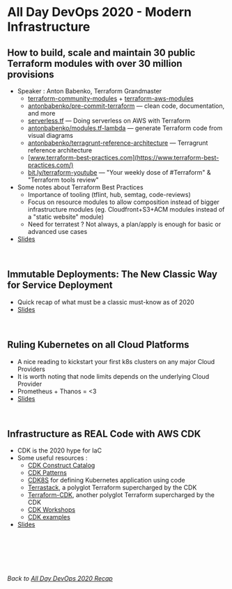# All Day DevOps 2020 - Modern Infrastructure

## How to build, scale and maintain 30 public Terraform modules with over 30 million provisions

* Speaker : Anton Babenko, Terraform Grandmaster
  * [terraform-community-modules](https://github.com/terraform-community-modules) + [terraform-aws-modules](https://github.com/terraform-aws-modules)
  * [antonbabenko/pre-commit-terraform](https://github.com/antonbabenko/pre-commit-terraform) — clean code, documentation, and more
  * [serverless.tf](https://serverless.tf/) — Doing serverless on AWS with Terraform
  * [antonbabenko/modules.tf-lambda](https://github.com/antonbabenko/modules.tf-lambda) — generate Terraform code from visual diagrams
  * [antonbabenko/terragrunt-reference-architecture](https://github.com/antonbabenko/terragrunt-reference-architecture) — Terragrunt reference architecture
  * [www.terraform-best-practices.com](https://www.terraform-best-practices.com/)
  * [bit.ly/terraform-youtube](bit.ly/terraform-youtube) — "Your weekly dose of #Terraform" & "Terraform tools review"
* Some notes about Terraform Best Practices
  * Importance of tooling (tflint, hub, semtag, code-reviews)
  * Focus on resource modules to allow composition instead of bigger infrastructure modules (eg. Cloudfront+S3+ACM modules instead of a "static website" module)
  * Need for terratest ? Not always, a plan/apply is enough for basic or advanced use cases
* [Slides](assets/terraform-aws-modules-november-2020.pdf)

&nbsp;

## Immutable Deployments: The New Classic Way for Service Deployment

* Quick recap of what must be a classic must-know as of 2020
* [Slides](assets/Immutable-deployments-the-new-classic-way-for-service-deployment.pdf)

&nbsp;

## Ruling Kubernetes on all Cloud Platforms

* A nice reading to kickstart your first k8s clusters on any major Cloud Providers
* It is worth noting that node limits depends on the underlying Cloud Provider
* Prometheus + Thanos = <3
* [Slides](assets/Ruling-Kubernetes-on-the-Cloud.pdf)

&nbsp;

## Infrastructure as REAL Code with AWS CDK

* CDK is the 2020 hype for IaC
* Some useful resources :
  * [CDK Construct Catalog](https://awscdk.io/)
  * [CDK Patterns](https://cdkpatterns.com/)
  * [CDK8S](https://cdk8s.io/) for defining Kubernetes application using code
  * [Terrastack](https://www.terrastack.io/), a polyglot Terraform supercharged by the CDK
  * [Terraform-CDK](https://github.com/hashicorp/terraform-cdk), another polyglot Terraform supercharged by the CDK
  * [CDK Workshops](https://cdkworkshop.com/)
  * [CDK examples](https://github.com/aws-samples/aws-cdk-examples)
* [Slides](assets/ADDO_Infrastructure_as_real_code_CDK.pdf)

&nbsp;

&nbsp;

&nbsp;

*Back to [All Day DevOps 2020 Recap](https://khurdz.github.io/addo-2020/)*
